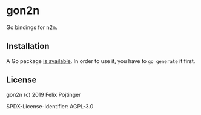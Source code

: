 # gon2n

Go bindings for n2n.

## Installation

A Go package [is available](https://godoc.org/github.com/pojntfx/gon2n). In order to use it, you have to `go generate` it first.

## License

gon2n (c) 2019 Felix Pojtinger

SPDX-License-Identifier: AGPL-3.0